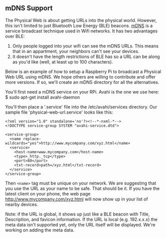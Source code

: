 ## mDNS Support

The Physical Web is about getting URLs into the physical world. However, this isn't limited to just Bluetooth Low Energy (BLE) beacons. [mDNS](http://en.wikipedia.org/wiki/Multicast_DNS) is a service broadcast technique used in Wifi networks. It has two advantages over BLE: 

1. Only people logged into your wifi can see the mDNS URLs. This means that in an appartment, your neighbors can't see your devices.
2. It doesn't have the length restrictions of BLE has so a URL can be along as you'd like (well, at least up to 100 characters).

Below is an example of how to setup a Raspberry Pi to broadcast a Physical Web URL using mDNS. We hope others are willing to contribute and offer more versions. If so, we'll create an mDNS directory for all the alternatives.

You'll first need a mDNS service on your RPi. Avahi is the one we use here:
    $ sudo apt-get install avahi-daemon

You'll then place a '.service' file into the /etc/avahi/services directory. Our sample file 'physical-web-url.service' looks like this:

    <?xml version="1.0" standalone='no'?><!--*-nxml-*-->
    <!DOCTYPE service-group SYSTEM "avahi-service.dtd">

    <service-group>
      <name replace-wildcards="yes">http://www.mycompany.com/xyz.html</name>
      <service>
        <host-name>www.mycompany.com</host-name>
        <type>_http._tcp</type>
        <port>80</port>
        <txt-record>path=/xyz.html</txt-record>
      </service>
    </service-group>

Then `<name>` tag must be unique on your network. We are suggesting that you use the URL as your name to be safe. That should be it. If you have the latest client on your phone, the web page http://www.mycompany.com/xyz.html will now show up in your list of nearby devices.

Note: if the URL is global, it shows up just like a BLE beacon with Title, Description, and favicon information. If the URL is local (e.g. 192.x.x.x) the meta data isn't supported yet, only the URL itself will be displayed. We're working on adding the meta data.
